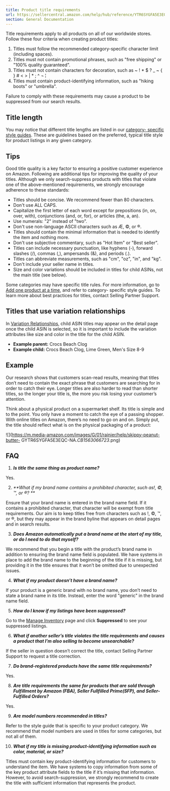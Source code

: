 ```yaml
---
title: Product title requirements
url: https://sellercentral.amazon.com/help/hub/reference/YTR6SYGFA5E3EQC
section: General Documentation
---
```


Title requirements apply to all products on all of our worldwide stores.
Follow these four criteria when creating product titles:

  

  1. Titles must follow the recommended category-specific character limit (including spaces).
  2. Titles must not contain promotional phrases, such as "free shipping" or "100% quality guaranteed".
  3. Titles must not contain characters for decoration, such as ~ ! * $ ? _ ~ { } # < > | * ; ^ ¬ ¦
  4. Titles must contain product-identifying information, such as "hiking boots" or "umbrella". 

Failure to comply with these requirements may cause a product to be suppressed
from our search results.

## Title length

You may notice that different title lengths are listed in our [category-
specific style guides](/gp/help/G1641). These are guidelines based on the
preferred, typical title style for product listings in any given category.

## Tips

Good title quality is a key factor to ensuring a positive customer experience
on Amazon. Following are additional tips for improving the quality of your
titles. Although we only search-suppress products with titles that violate one
of the above-mentioned requirements, we strongly encourage adherence to these
standards:

  * Titles should be concise. We recommend fewer than 80 characters.
  * Don't use ALL CAPS.
  * Capitalize the first letter of each word except for prepositions (in, on, over, with), conjunctions (and, or, for), or articles (the, a, an).
  * Use numerals: "2" instead of "two".
  * Don't use non-language ASCII characters such as Æ, ©, or ®.
  * Titles should contain the minimal information that is needed to identify the item and nothing more.
  * Don't use subjective commentary, such as "Hot Item" or "Best seller".
  * Titles can include necessary punctuation, like hyphens (-), forward slashes (/), commas (,), ampersands (&), and periods (.).
  * Titles can abbreviate measurements, such as "cm", "oz", "in", and "kg".
  * Don't include your seller name in titles.
  * Size and color variations should be included in titles for child ASINs, not the main title (see below).

Some categories may have specific title rules. For more information, go to
[Add one product at a time](/gp/help/G200220550), and refer to category-
specific style guides. To learn more about best practices for titles, contact
Selling Partner Support.

## Titles that use variation relationships

In [Variation Relationships](https://sellercentral.amazon.com/gp/help/8841),
child ASIN titles may appear on the detail page once the child ASIN is
selected, so it is important to include the variation attributes like size and
color in the title for the child ASIN.

  * **Example parent:** Crocs Beach Clog
  * **Example child:** Crocs Beach Clog, Lime Green, Men's Size 8-9

## Example

Our research shows that customers scan-read results, meaning that titles don’t
need to contain the exact phrase that customers are searching for in order to
catch their eye. Longer titles are also harder to read than shorter titles, so
the longer your title is, the more you risk losing your customer’s attention.

Think about a physical product on a supermarket shelf. Its title is simple and
to the point. You only have a moment to catch the eye of a passing shopper.
With online titles on Amazon, there’s no need to go on and on. Simply put, the
title should reflect what is on the physical packaging of a product:

![](https://m.media-amazon.com/images/G/01/rainier/help/skippy-peanut-butter-
GYTR6SYGFA5E3EQC-NA._CB1563066723_.png)  

## FAQ

  

  1. _**Is title the same thing as product name?**_

Yes.

  2. _**What if my brand name contains a prohibited character, such as!, ©, ™, or ®? **_

Ensure that your brand name is entered in the brand name field. If it contains
a prohibited character, that character will be exempt from title requirements.
Our aim is to keep titles free from characters such as !, ©, ™, or ®, but they
may appear in the brand byline that appears on detail pages and in search
results.

  3. _**Does Amazon automatically put a brand name at the start of my title, or do I need to do that myself?**_

We recommend that you begin a title with the product’s brand name in addition
to ensuring the brand name field is populated. We have systems in place to add
the brand name to the beginning of the title if it is missing, but providing
it in the title ensures that it won’t be omitted due to unexpected issues.

  4. _**What if my product doesn’t have a brand name?**_

If your product is a generic brand with no brand name, you don’t need to state
a brand name in its title. Instead, enter the word "generic" in the brand name
field.

  5. _**How do I know if my listings have been suppressed?**_

Go to the [Manage Inventory](/inventory) page and click **Suppressed** to see
your suppressed listings.

  6. _**What if another seller’s title violates the title requirements and causes a product that I’m also selling to become unsearchable?**_

If the seller in question doesn’t correct the title, contact Selling Partner
Support to request a title correction.

  7. _**Do brand-registered products have the same title requirements?**_

Yes.

  8. _**Are title requirements the same for products that are sold through Fulfillment by Amazon (FBA), Seller Fullfilled Prime(SFP), and Seller-Fulfilled Orders?**_

Yes.

  9. _**Are model numbers recommended in titles?**_

Refer to the style guide that is specific to your product category. We
recommend that model numbers are used in titles for some categories, but not
all of them.

  10. **_What if my title is missing product-identifying information such as color, material, or size?_**

Titles must contain key product-identifying information for customers to
understand the item. We have systems to copy information from some of the key
product attribute fields to the title if it’s missing that information.
However, to avoid search-suppression, we strongly recommend to create the
title with sufficient information that represents the product.

